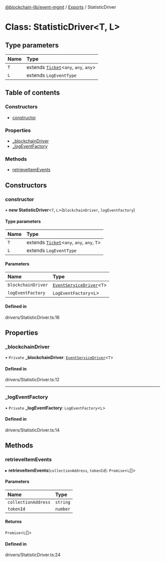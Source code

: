 [@blockchain-lib/event-mgmt](../README.md) / [Exports](../modules.md) / StatisticDriver

# Class: StatisticDriver<T, L\>

## Type parameters

| Name | Type |
| :------ | :------ |
| `T` | extends [`Ticket`](Ticket.md)<`any`, `any`, `any`\> |
| `L` | extends `LogEventType` |

## Table of contents

### Constructors

- [constructor](StatisticDriver.md#constructor)

### Properties

- [\_blockchainDriver](StatisticDriver.md#_blockchaindriver)
- [\_logEventFactory](StatisticDriver.md#_logeventfactory)

### Methods

- [retrieveItemEvents](StatisticDriver.md#retrieveitemevents)

## Constructors

### constructor

• **new StatisticDriver**<`T`, `L`\>(`blockchainDriver`, `logEventFactory`)

#### Type parameters

| Name | Type |
| :------ | :------ |
| `T` | extends [`Ticket`](Ticket.md)<`any`, `any`, `any`, `T`\> |
| `L` | extends `LogEventType` |

#### Parameters

| Name | Type |
| :------ | :------ |
| `blockchainDriver` | [`EventServiceDriver`](../interfaces/EventServiceDriver.md)<`T`\> |
| `logEventFactory` | `LogEventFactory`<`L`\> |

#### Defined in

drivers/StatisticDriver.ts:16

## Properties

### \_blockchainDriver

• `Private` **\_blockchainDriver**: [`EventServiceDriver`](../interfaces/EventServiceDriver.md)<`T`\>

#### Defined in

drivers/StatisticDriver.ts:12

___

### \_logEventFactory

• `Private` **\_logEventFactory**: `LogEventFactory`<`L`\>

#### Defined in

drivers/StatisticDriver.ts:14

## Methods

### retrieveItemEvents

▸ **retrieveItemEvents**(`collectionAddress`, `tokenId`): `Promise`<`L`[]\>

#### Parameters

| Name | Type |
| :------ | :------ |
| `collectionAddress` | `string` |
| `tokenId` | `number` |

#### Returns

`Promise`<`L`[]\>

#### Defined in

drivers/StatisticDriver.ts:24
